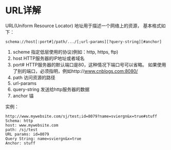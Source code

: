 # URL详解

URL(Uniform Resource Locator) 地址用于描述一个网络上的资源，  基本格式如下：
```
schema://host[:port#]/path/.../[;url-params][?query-string][#anchor]
```

1. scheme 指定低层使用的协议(例如：http, https, ftp)  
2. host HTTP服务器的IP地址或者域名  
3. port# HTTP服务器的默认端口是80，这种情况下端口号可以省略。    如果使用了别的端口，必须指明，例如http://www.cnblogs.com:8080/
4. path 访问资源的路径
5. url-params
6. query-string       发送给http服务器的数据
7. anchor 锚


实例：
```
http://www.mywebsite.com/sj/test;id=8079?name=sviergn&x=true#stuff
Schema: http
host: www.mywebsite.com
path: /sj/test
URL params: id=8079
Query String: name=sviergn&x=true
Anchor: stuff
```
